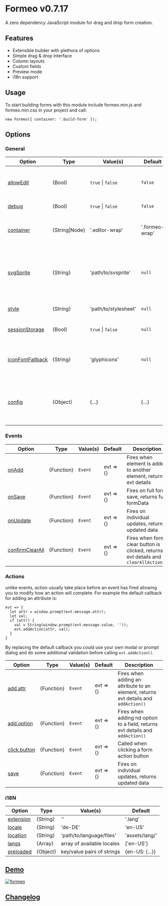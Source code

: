 Formeo v0.7.17
===========

A zero dependency JavaScript module for drag and drop form creation.

## Features
- Extensible builder with plethora of options
- Simple drag & drop interface
- Column layouts
- Custom fields
- Preview mode
- i18n support

## Usage
To start building forms with this module include formeo.min.js and formeo.min.css in your project and call:
```
new Formeo({ container: '.build-form' });
```

## Options
### General
| Option  | Type | Value(s) | Default | Description |
| ------------- | ------------- | ------------- | ------------- |  ------------- |
| [allowEdit](#) | {Bool} | `true` \| `false` | `false` | When set to false, formData can only be rendered. |
| [debug](#) | {Bool} | `true` \| `false` | `false` | debug mode |
| [container](#) | {String\|Node} | '.editor-wrap' | '.formeo-wrap' | Define where this instance of Formeo will be added. |
| [svgSprite](#) | {String} | 'path/to/svsprite' | `null` | loads an svg sprite, leave blank if your sprite is already included in page.
| [style](#) | {String} | 'path/to/stylesheet' | `null` | loads a stylesheet to the page |
| [sessionStorage](#) | {Bool} | `true` \| `false` | `null` | loads a stylesheet to the page |
| [iconFontFallback](#) | {String} | 'glyphicons' | `null` | uses an existing font-icon when svg icon is not available |
| [config](#) | {Object} | {...} | {...} | disable, add, reorder and modify row, column and field action buttons |

### Events

| Option  | Type | Value(s) | Default | Description |
| ------------- | ------------- | ------------- | ------------- | ------------- |
| [onAdd](#) | {Function} | `Event` | evt => {} | Fires when element is added to another element, returns evt details |
| [onSave](#) | {Function} | `Event` | evt => {} | Fires on full form save, returns full formData |
| [onUpdate](#) | {Function} | `Event` | evt => {} | Fires on individual updates, returns updated data |
| [confirmClearAll](#) | {Function} | `Event` | evt => {} | Fires when form clear button is clicked, returns evt details and `clearAllAction()` |

### Actions
unlike events, action usually take place before an event has fired allowing you to modify how an action will complete. For example the default callback for adding an attribute is:
```
evt => {
  let attr = window.prompt(evt.message.attr);
  let val;
  if (attr) {
    val = String(window.prompt(evt.message.value, ''));
    evt.addAction(attr, val);
  }
}
``` 
By replacing the default callback you could use your own modal or prompt dialog and do some additional validation before calling `evt.addAction()`.

| Option  | Type | Value(s) | Default | Description |
| ------------- | ------------- | ------------- | ------------- | ------------- |
| [add.attr](#) | {Function} | `Event` | evt => {} | Fires when adding an attribute to an element, returns evt details and `addAction()` |
| [add.option](#) | {Function} | `Event` | evt => {} | Fires when adding nd option to a field, returns evt details and `addAction()` |
| [click.button](#) | {Function} | `Event` | evt => {} | Called when clicking a form action button |
| [save](#) | {Function} | `Event` | evt => {} | Fires on individual updates, returns updated data |

### i18N
| Option  | Type | Value(s) | Default |
| ------------- | ------------- |------------- | ------------- |
| [extension](#) | {String} | '' | '.lang' |
| [locale](#) | {String} | 'de-DE' | 'en-US' |
| [location](#) | {String} | 'path/to/language/files' | 'assets/lang/' |
| [langs](#) | {Array} | array of available locales | ['en-US'] |
| [preloaded](#) | {Object} | key/value pairs of strings | {en-US: {...}} |


## [Demo](https://Draggable.github.io/formeo) ##
[![formeo](https://cloud.githubusercontent.com/assets/1457540/15781593/c054681e-299e-11e6-823c-d5ec4b2c03dd.png)](https://draggable.github.io/formeo/)

## [Changelog](https://github.com/Draggable/formeo/blob/master/CHANGELOG.md) ##
